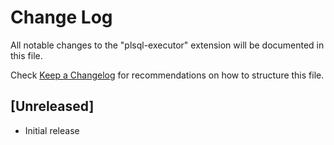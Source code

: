 # Change Log

All notable changes to the "plsql-executor" extension will be documented in this file.

Check [Keep a Changelog](http://keepachangelog.com/) for recommendations on how to structure this file.

## [Unreleased]

- Initial release